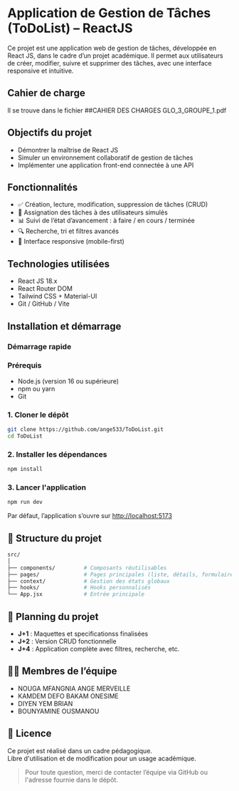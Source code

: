 #  Application de Gestion de Tâches (ToDoList) – ReactJS

Ce projet est une application web de gestion de tâches, développée en React JS, dans le cadre d’un projet académique. Il permet aux utilisateurs de créer, modifier, suivre et supprimer des tâches, avec une interface responsive et intuitive.

## Cahier de charge
Il se trouve dans le fichier ##CAHIER DES CHARGES GLO_3_GROUPE_1.pdf

##  Objectifs du projet

- Démontrer la maîtrise de React JS
- Simuler un environnement collaboratif de gestion de tâches
- Implémenter une application front-end connectée à une API

##  Fonctionnalités

- ✅ Création, lecture, modification, suppression de tâches (CRUD)
- 👤 Assignation des tâches à des utilisateurs simulés
- 📊 Suivi de l’état d’avancement : à faire / en cours / terminée
- 🔍 Recherche, tri et filtres avancés
- 📱 Interface responsive (mobile-first)

##  Technologies utilisées

- React JS 18.x
- React Router DOM
- Tailwind CSS + Material-UI
- Git / GitHub / Vite

##  Installation et démarrage

### Démarrage rapide

###  Prérequis

-  Node.js (version 16 ou supérieure)
-  npm ou yarn
-  Git

### 1. Cloner le dépôt
```bash
git clone https://github.com/ange533/ToDoList.git
cd ToDoList
```
### 2. Installer les dépendances
```bash
npm install
```

### 3. Lancer l'application
```bash
npm run dev
```
Par défaut, l’application s’ouvre sur [http://localhost:5173](http://localhost:5173)


## 📂 Structure du projet

```bash
src/
│
├── components/         # Composants réutilisables
├── pages/              # Pages principales (liste, détails, formulaire)
├── context/            # Gestion des états globaux
├── hooks/              # Hooks personnalisés
└── App.jsx             # Entrée principale
```

## 📅 Planning du projet

- **J+1** : Maquettes et specificationss finalisées  
- **J+2** : Version CRUD fonctionnelle  
- **J+4** : Application complète avec filtres, recherche, etc.

## 👨‍💻 Membres de l’équipe

- NOUGA MFANGNIA ANGE MERVEILLE  
- KAMDEM DEFO BAKAM ONESIME 
- DIYEN YEM BRIAN
- BOUNYAMINE OUSMANOU

## 📜 Licence

Ce projet est réalisé dans un cadre pédagogique.  
Libre d'utilisation et de modification pour un usage académique.



> Pour toute question, merci de contacter l’équipe via GitHub ou l'adresse fournie dans le dépôt.
